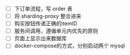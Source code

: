 - [ ]  下订单流程，写 order 表
- [ ]  将 sharding-proxy 整合进来
- [ ]  购买按钮传递正确的itemID
- [ ]  服务间调用，遵循单元内优先的原则
- [ ]  页面上显示出来数据库
- [ ]  docker-compose的方式，分别启动两个 mysql